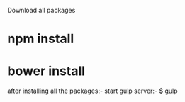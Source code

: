 Download all packages
# npm install
# bower install

after installing all the packages:-
start gulp server:-
$ gulp
